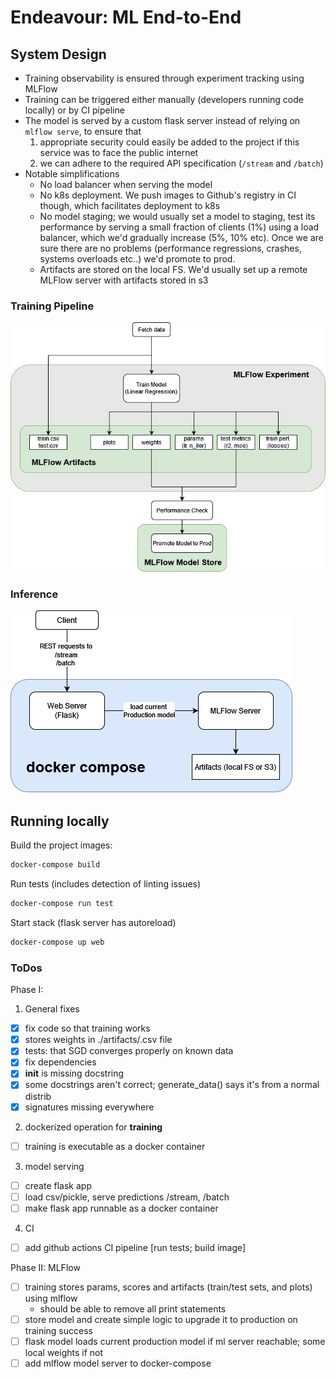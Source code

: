 # Endeavour: ML End-to-End

## System Design

* Training observability is ensured through experiment tracking using MLFlow
* Training can be triggered either manually (developers running code locally) or by CI pipeline
* The model is served by a custom flask server instead of relying on `mlflow serve`, to ensure that
  1. appropriate security could easily be added to the project if this service was to face the public internet
  2. we can adhere to the required API specification (`/stream` and `/batch`)
* Notable simplifications
  * No load balancer when serving the model
  * No k8s deployment. We push images to Github's registry in CI though, which facilitates deployment to k8s
  * No model staging; we would usually set a model to staging, test its performance by serving a small fraction of clients (1%) using a load balancer, which we'd gradually increase (5%, 10% etc). Once we are sure there are no problems (performance regressions, crashes, systems overloads etc..) we'd promote to prod.
  * Artifacts are stored on the local FS. We'd usually set up a remote MLFlow server with artifacts stored in s3


### Training Pipeline
![training_pipeline.png](docs/img/training_pipeline.png)

### Inference
![inference.png](docs/img/inference.png)

## Running locally

Build the project images:
```bash
docker-compose build
```

Run tests (includes detection of linting issues)
```bash
docker-compose run test
```

Start stack (flask server has autoreload)
```bash
docker-compose up web
```

### ToDos

Phase I:

1. General fixes
- [x] fix code so that training works
- [x] stores weights in ./artifacts/<date>.csv file
- [x] tests: that SGD converges properly on known data
- [x] fix dependencies
- [x] __init__ is missing docstring
- [x] some docstrings aren't correct; generate_data() says it's from a normal distrib
- [x] signatures missing everywhere
2. dockerized operation for **training** 
- [ ] training is executable as a docker container
3. model serving
- [ ] create flask app
- [ ] load csv/pickle, serve predictions /stream, /batch
- [ ] make flask app runnable as a docker container
4. CI
- [ ] add github actions CI pipeline [run tests; build image]
 
Phase II: MLFlow

- [ ] training stores params, scores and artifacts (train/test sets, and plots) using mlflow
   * should be able to remove all print statements
- [ ] store model and create simple logic to upgrade it to production on training success
- [ ] flask model loads current production model if ml server reachable; some local weights if not
- [ ] add mlflow model server to docker-compose
